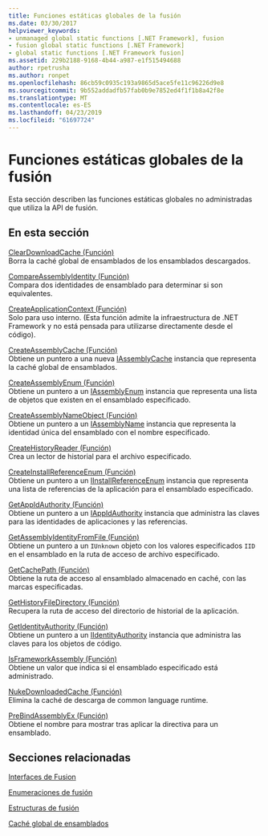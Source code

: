 ```yaml
---
title: Funciones estáticas globales de la fusión
ms.date: 03/30/2017
helpviewer_keywords:
- unmanaged global static functions [.NET Framework], fusion
- fusion global static functions [.NET Framework]
- global static functions [.NET Framework fusion]
ms.assetid: 229b2188-9168-4b44-a987-e1f515494688
author: rpetrusha
ms.author: ronpet
ms.openlocfilehash: 86cb59c0935c193a9865d5ace5fe11c96226d9e8
ms.sourcegitcommit: 9b552addadfb57fab0b9e7852ed4f1f1b8a42f8e
ms.translationtype: MT
ms.contentlocale: es-ES
ms.lasthandoff: 04/23/2019
ms.locfileid: "61697724"
---
```

# <a name="fusion-global-static-functions"></a>Funciones estáticas globales de la fusión
Esta sección describen las funciones estáticas globales no administradas que utiliza la API de fusión.  
  
## <a name="in-this-section"></a>En esta sección  
 [ClearDownloadCache (Función)](../../../../docs/framework/unmanaged-api/fusion/cleardownloadcache-function.md)  
 Borra la caché global de ensamblados de los ensamblados descargados.  
  
 [CompareAssemblyIdentity (Función)](../../../../docs/framework/unmanaged-api/fusion/compareassemblyidentity-function.md)  
 Compara dos identidades de ensamblado para determinar si son equivalentes.  
  
 [CreateApplicationContext (Función)](../../../../docs/framework/unmanaged-api/fusion/createapplicationcontext-function.md)  
 Solo para uso interno. (Esta función admite la infraestructura de .NET Framework y no está pensada para utilizarse directamente desde el código).  
  
 [CreateAssemblyCache (Función)](../../../../docs/framework/unmanaged-api/fusion/createassemblycache-function.md)  
 Obtiene un puntero a una nueva [IAssemblyCache](../../../../docs/framework/unmanaged-api/fusion/iassemblycache-interface.md) instancia que representa la caché global de ensamblados.  
  
 [CreateAssemblyEnum (Función)](../../../../docs/framework/unmanaged-api/fusion/createassemblyenum-function.md)  
 Obtiene un puntero a un [IAssemblyEnum](../../../../docs/framework/unmanaged-api/fusion/iassemblyenum-interface.md) instancia que representa una lista de objetos que existen en el ensamblado especificado.  
  
 [CreateAssemblyNameObject (Función)](../../../../docs/framework/unmanaged-api/fusion/createassemblynameobject-function.md)  
 Obtiene un puntero a un [IAssemblyName](../../../../docs/framework/unmanaged-api/fusion/iassemblyname-interface.md) instancia que representa la identidad única del ensamblado con el nombre especificado.  
  
 [CreateHistoryReader (Función)](../../../../docs/framework/unmanaged-api/fusion/createhistoryreader-function.md)  
 Crea un lector de historial para el archivo especificado.  
  
 [CreateInstallReferenceEnum (Función)](../../../../docs/framework/unmanaged-api/fusion/createinstallreferenceenum-function.md)  
 Obtiene un puntero a un [IInstallReferenceEnum](../../../../docs/framework/unmanaged-api/fusion/iinstallreferenceenum-interface.md) instancia que representa una lista de referencias de la aplicación para el ensamblado especificado.  
  
 [GetAppIdAuthority (Función)](../../../../docs/framework/unmanaged-api/fusion/getappidauthority-function.md)  
 Obtiene un puntero a un [IAppIdAuthority](../../../../docs/framework/unmanaged-api/fusion/iappidauthority-interface.md) instancia que administra las claves para las identidades de aplicaciones y las referencias.  
  
 [GetAssemblyIdentityFromFile (Función)](../../../../docs/framework/unmanaged-api/fusion/getassemblyidentityfromfile-function.md)  
 Obtiene un puntero a un `IUnknown` objeto con los valores especificados `IID` en el ensamblado en la ruta de acceso de archivo especificado.  
  
 [GetCachePath (Función)](../../../../docs/framework/unmanaged-api/fusion/getcachepath-function.md)  
 Obtiene la ruta de acceso al ensamblado almacenado en caché, con las marcas especificadas.  
  
 [GetHistoryFileDirectory (Función)](../../../../docs/framework/unmanaged-api/fusion/gethistoryfiledirectory-function.md)  
 Recupera la ruta de acceso del directorio de historial de la aplicación.  
  
 [GetIdentityAuthority (Función)](../../../../docs/framework/unmanaged-api/fusion/getidentityauthority-function.md)  
 Obtiene un puntero a un [IIdentityAuthority](../../../../docs/framework/unmanaged-api/fusion/iidentityauthority-interface.md) instancia que administra las claves para los objetos de código.  
  
 [IsFrameworkAssembly (Función)](../../../../docs/framework/unmanaged-api/fusion/isframeworkassembly-function.md)  
 Obtiene un valor que indica si el ensamblado especificado está administrado.  
  
 [NukeDownloadedCache (Función)](../../../../docs/framework/unmanaged-api/fusion/nukedownloadedcache-function.md)  
 Elimina la caché de descarga de common language runtime.  
  
 [PreBindAssemblyEx (Función)](../../../../docs/framework/unmanaged-api/fusion/prebindassemblyex-function.md)  
 Obtiene el nombre para mostrar tras aplicar la directiva para un ensamblado.  
  
## <a name="related-sections"></a>Secciones relacionadas  
 [Interfaces de Fusion](../../../../docs/framework/unmanaged-api/fusion/fusion-interfaces.md)  
  
 [Enumeraciones de fusión](../../../../docs/framework/unmanaged-api/fusion/fusion-enumerations.md)  
  
 [Estructuras de fusión](../../../../docs/framework/unmanaged-api/fusion/fusion-structures.md)  
  
 [Caché global de ensamblados](../../../../docs/framework/app-domains/gac.md)
